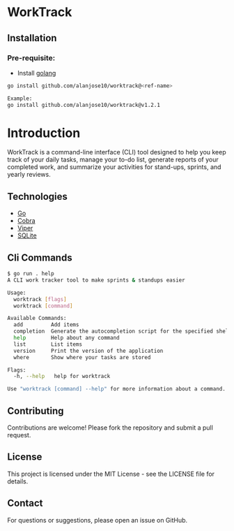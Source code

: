 # WorkTrack

## Installation

### Pre-requisite:

- Install [golang](https://go.dev/doc/install)

```bash
go install github.com/alanjose10/worktrack@<ref-name>

Example:
go install github.com/alanjose10/worktrack@v1.2.1


```

# Introduction

WorkTrack is a command-line interface (CLI) tool designed to help you keep track of your daily tasks, manage your to-do list, generate reports of your completed work, and summarize your activities for stand-ups, sprints, and yearly reviews.

## Technologies

- [Go](https://golang.org/)
- [Cobra](https://github.com/spf13/cobra)
- [Viper](https://github.com/spf13/viper?tab=readme-ov-file)
- [SQLite](https://www.sqlite.org/index.html)



## Cli Commands

```bash
$ go run . help
A CLI work tracker tool to make sprints & standups easier

Usage:
  worktrack [flags]
  worktrack [command]

Available Commands:
  add         Add items
  completion  Generate the autocompletion script for the specified shell
  help        Help about any command
  list        List items
  version     Print the version of the application
  where       Show where your tasks are stored

Flags:
  -h, --help   help for worktrack

Use "worktrack [command] --help" for more information about a command.
```

## Contributing
Contributions are welcome! Please fork the repository and submit a pull request.

## License
This project is licensed under the MIT License - see the LICENSE file for details.

## Contact
For questions or suggestions, please open an issue on GitHub.
